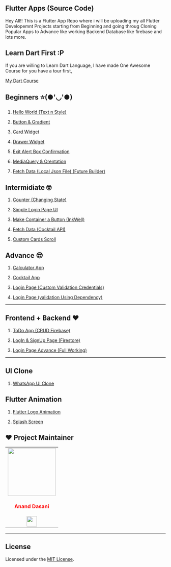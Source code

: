 ## Flutter Apps (Source Code)

Hey All!!
This is a Flutter App Repo where i will be uploading my all Flutter Developemnt Projects starting from Beginning and going throug Cloning Popular Apps to Advance like working Backend Database like firebase and lots more.

## Learn Dart First :P

If you are willing to Learn Dart Language, I have made One Awesome Course for you have a tour first,

[My Dart Course](https://github.com/ananddasani/Dart_Language)


## Beginners ⭐(●'◡'●)

1. [Hello World (Text n Style)](https://github.com/ananddasani/Flutter_Hello_World)

1. [Button & Gradient](https://github.com/ananddasani/Flutter_Buttons)

1. [Card Widget](https://github.com/ananddasani/Flutter_Card_App)

1. [Drawer Widget](https://github.com/ananddasani/Flutter_Drawer_App)

1. [Exit Alert Box Confirmation](https://github.com/ananddasani/Flutter_Confirm_Exit)

1. [MediaQuery & Orentation](https://github.com/ananddasani/Flutter_MediaQuery_Orentation)

1. [Fetch Data (Local Json File) (Future Builder)](https://github.com/ananddasani/Flutter_JSON_Data_Fetch_Local)


## Intermidiate 🤓

1. [Counter (Changing State)](https://github.com/ananddasani/Flutter_Counter_App)

1. [Simple Login Page UI](https://github.com/ananddasani/Flutter_Login_Page_App)

1. [Make Container a Button (InkWell)](https://github.com/ananddasani/Flutter_Login_Page_App)

1. [Fetch Data (Cocktail API)](https://github.com/ananddasani/Flutter_Fetch_Data_Cocktail_API)

1. [Custom Cards Scroll](https://github.com/ananddasani/Flutter_Cards_Scroll_App)

## Advance 😎

1. [Calculator App](https://github.com/ananddasani/Flutter_Calculator_App.)

1. [Cocktail App](https://github.com/ananddasani/Flutter_Cocktail_App)

1. [Login Page (Custom Validation Credentials)](https://github.com/ananddasani/Flutter_Advance_Login_Page)

1. [Login Page (validation Using Dependency)](https://github.com/ananddasani/Flutter_Login_Page_with_Validation_Dependency)

---

## Frontend + Backend ❤️

1. [ToDo App (CRUD Firebase)](https://github.com/ananddasani/Flutter_ToDo_App)

1. [LogIn & SignUp Page (Firestore)](https://github.com/ananddasani/Flutter_Login_Page_FireStore)

1. [Login Page Advance (Full Working)]()
---

## UI Clone 

1. [WhatsApp UI Clone](https://github.com/ananddasani/Flutter_WhatsApp_UI_Clone)


## Flutter Animation

1. [Flutter Logo Animation ](https://github.com/ananddasani/Flutter_Login_Page_App)

1. [Splash Screen](https://github.com/ananddasani/Flutter_Cards_Scroll_App)


## ❤️ Project Maintainer
<table>
<tr>
<td align="center"><a href="https://github.com/ananddasani"><img src="https://avatars.githubusercontent.com/u/74413402?s=400&u=f0e841bfa3bad7e069702458b4f860550545b0ac&v=4" width=150px height=150px /></a></br> <h4 style="color:red;">Anand Dasani</h4>
<a href="https://www.linkedin.com/in/anand-dasani-b72954202/"><img src="https://mpng.subpng.com/20180324/vhe/kisspng-linkedin-computer-icons-logo-social-networking-ser-facebook-5ab6ebfe5f5397.2333748215219374063905.jpg" width="32px" height="32px"></a></td>

</tr>
</table>

---

## License

Licensed under the [MIT License](https://github.com/ananddasani/Flutter_Apps/blob/main/LICENSE).

